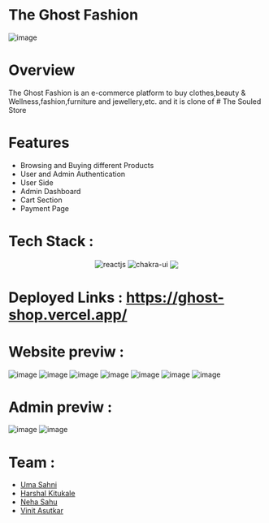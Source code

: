 # The Ghost Fashion

![image](https://rct-211-b24.slack.com/files/U04REJWFWBD/F051GQW98UQ/the-ghost-fashion.gif)

# Overview
 The Ghost Fashion is an e-commerce platform to buy clothes,beauty & Wellness,fashion,furniture and jewellery,etc. and it is clone of # The Souled Store
 
# Features
<ul><li>Browsing and Buying different Products</li>
<li>User and Admin Authentication</li>
<li>User Side</li>
<li>Admin Dashboard</li>
<li>Cart Section</li>
<li>Payment Page</li></ul>


# Tech Stack :
 <div align='center'>
 <img src="https://img.shields.io/badge/React-20232A?style=for-the-badge&logo=react&logoColor=61DAFB"  align="center" alt="reactjs" />
   <img src = "https://img.shields.io/badge/chakra ui-%234ED1C5.svg?style=for-the-badge&logo=chakraui&logoColor=white" align="center" alt="chakra-ui"/>
    <img src="https://img.shields.io/badge/Firebase-039BE5?style=for-the-badge&logo=Firebase&logoColor=white" align='center' />
 </div>

# Deployed Links : https://ghost-shop.vercel.app/
# Website previw :
![image](https://ibb.co/rmpTgTv)
![image](https://ibb.co/wMWcxNV)
![image](https://ibb.co/N11wsvL)
![image](https://ibb.co/1JBVFvM)
![image](https://ibb.co/t870q3r)
![image](https://ibb.co/WcPdhP0)
![image](https://ibb.co/t870q3r)

# Admin previw :
![image](https://ibb.co/1ZNGtwn)
![image](https://ibb.co/7z8GH8g)

# Team :
<ul>
<li><a href='https://github.com/UmaSahni'>Uma Sahni</a></li>
<li><a href='https://github.com/harshal-kitukale'>Harshal Kitukale</a></li>
<li><a href='https://github.com/1995Neha18'>Neha Sahu</a></li>
<li><a href='https://github.com/VinitAsutkar'>Vinit Asutkar</a></li>
</ul>


